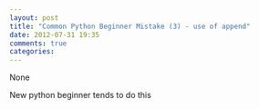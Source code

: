 ```yaml
---
layout: post
title: "Common Python Beginner Mistake (3) - use of append"
date: 2012-07-31 19:35
comments: true
categories: 
---
```


None


New python beginner tends to do this


